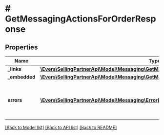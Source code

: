 # # GetMessagingActionsForOrderResponse

## Properties

Name | Type | Description | Notes
------------ | ------------- | ------------- | -------------
**_links** | [**\Evers\SellingPartnerApi\Model\Messaging\GetMessagingActionsForOrderResponseLinks**](GetMessagingActionsForOrderResponseLinks.md) |  | [optional]
**_embedded** | [**\Evers\SellingPartnerApi\Model\Messaging\GetMessagingActionsForOrderResponseEmbedded**](GetMessagingActionsForOrderResponseEmbedded.md) |  | [optional]
**errors** | [**\Evers\SellingPartnerApi\Model\Messaging\Error[]**](Error.md) | A list of error responses returned when a request is unsuccessful. | [optional]

[[Back to Model list]](../../README.md#models) [[Back to API list]](../../README.md#endpoints) [[Back to README]](../../README.md)

